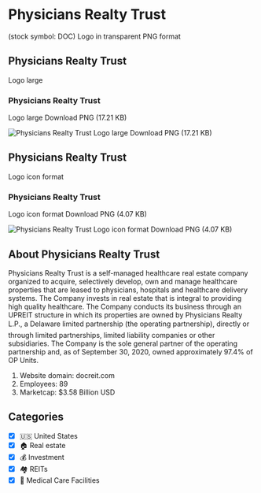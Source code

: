 # Physicians Realty Trust
 (stock symbol: DOC) Logo in transparent PNG format

## Physicians Realty Trust
 Logo large

### Physicians Realty Trust
 Logo large Download PNG (17.21 KB)

![Physicians Realty Trust
 Logo large Download PNG (17.21 KB)](/img/orig/DOC_BIG-0c124fbc.png)

## Physicians Realty Trust
 Logo icon format

### Physicians Realty Trust
 Logo icon format Download PNG (4.07 KB)

![Physicians Realty Trust
 Logo icon format Download PNG (4.07 KB)](/img/orig/DOC-0e44a62a.png)

## About Physicians Realty Trust


Physicians Realty Trust is a self-managed healthcare real estate company organized to acquire, selectively develop, own and manage healthcare properties that are leased to physicians, hospitals and healthcare delivery systems. The Company invests in real estate that is integral to providing high quality healthcare. The Company conducts its business through an UPREIT structure in which its properties are owned by Physicians Realty L.P., a Delaware limited partnership (the operating partnership), directly or through limited partnerships, limited liability companies or other subsidiaries. The Company is the sole general partner of the operating partnership and, as of September 30, 2020, owned approximately 97.4% of OP Units.

1. Website domain: docreit.com
2. Employees: 89
3. Marketcap: $3.58 Billion USD


## Categories
- [x] 🇺🇸 United States
- [x] 🏠 Real estate
- [x] 💰 Investment
- [x] 🏘️ REITs
- [x] 🏥 Medical Care Facilities
